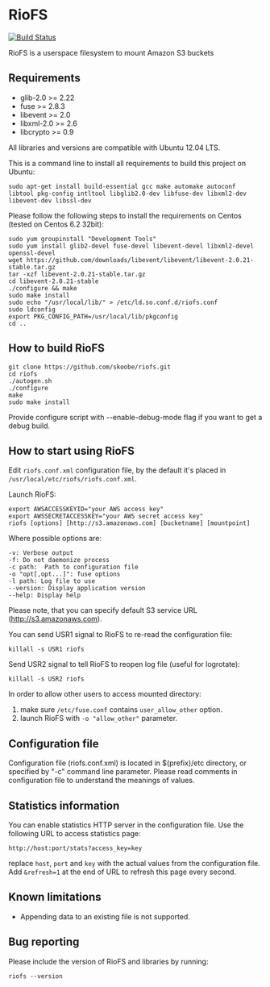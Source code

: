 # RioFS

[![Build Status](https://secure.travis-ci.org/skoobe/riofs.png)](https://travis-ci.org/skoobe/riofs)

RioFS is a userspace filesystem to mount Amazon S3 buckets

Requirements
------------

* glib-2.0 >= 2.22
* fuse >= 2.8.3
* libevent >= 2.0
* libxml-2.0 >= 2.6
* libcrypto >= 0.9

All libraries and versions are compatible with Ubuntu 12.04 LTS.

This is a command line to install all requirements to build this project on Ubuntu:

```
sudo apt-get install build-essential gcc make automake autoconf libtool pkg-config intltool libglib2.0-dev libfuse-dev libxml2-dev libevent-dev libssl-dev
```

Please follow the following steps to install the requirements on Centos (tested on Centos 6.2 32bit):
```
sudo yum groupinstall "Development Tools"
sudo yum install glib2-devel fuse-devel libevent-devel libxml2-devel openssl-devel
wget https://github.com/downloads/libevent/libevent/libevent-2.0.21-stable.tar.gz
tar -xzf libevent-2.0.21-stable.tar.gz
cd libevent-2.0.21-stable
./configure && make
sudo make install
sudo echo "/usr/local/lib/" > /etc/ld.so.conf.d/riofs.conf
sudo ldconfig
export PKG_CONFIG_PATH=/usr/local/lib/pkgconfig
cd ..
```

How to build RioFS
------------------

```
git clone https://github.com/skoobe/riofs.git
cd riofs
./autogen.sh
./configure
make
sudo make install
```

Provide configure script with --enable-debug-mode flag if you want to get a debug build.


How to start using RioFS
------------------------

Edit ```riofs.conf.xml``` configuration file, by the default it's placed in ```/usr/local/etc/riofs/riofs.conf.xml```.

Launch RioFS:

```
export AWSACCESSKEYID="your AWS access key"
export AWSSECRETACCESSKEY="your AWS secret access key"
riofs [options] [http://s3.amazonaws.com] [bucketname] [mountpoint]
```

Where possible options are:

```
-v: Verbose output
-f: Do not daemonize process
-c path:  Path to configuration file
-o "opt[,opt...]": fuse options
-l path: Log file to use
--version: Display application version
--help: Display help
```

Please note, that you can specify default S3 service URL (http://s3.amazonaws.com).

You can send USR1 signal to RioFS to re-read the configuration file:
```
killall -s USR1 riofs
```

Send USR2 signal to tell RioFS to reopen log file (useful for logrotate):
```
killall -s USR2 riofs
```

In order to allow other users to access mounted directory:

1. make sure ```/etc/fuse.conf``` contains ```user_allow_other``` option.
2. launch RioFS with  ```-o "allow_other"```  parameter.


Configuration file
------------------
    
Configuration file (riofs.conf.xml) is located in $(prefix)/etc directory, or specified by "-c" command line parameter.
Please read comments in configuration file to understand the meanings of values.


Statistics information
------------------

You can enable statistics HTTP server in the configuration file. 
Use the following URL to access statistics page:
```
http://host:port/stats?access_key=key
```
replace ```host```, ```port``` and ```key``` with the actual values from the configuration file.
Add ```&refresh=1``` at the end of URL to refresh this page every second.


Known limitations
------------------
* Appending data to an existing file is not supported.


Bug reporting
-------------
    
Please include the version of RioFS and libraries by running:

```
riofs --version
```
